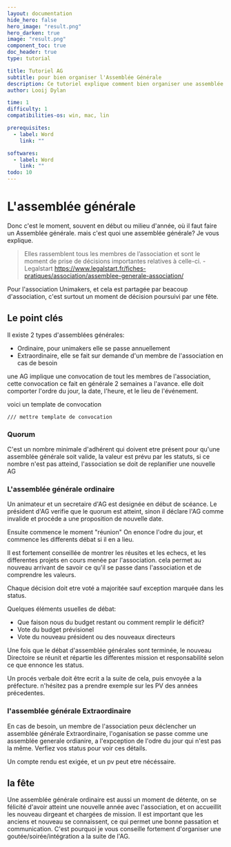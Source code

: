 ```yaml
---
layout: documentation
hide_hero: false
hero_image: "result.png"
hero_darken: true
image: "result.png"
component_toc: true
doc_header: true
type: tutorial

title: Tutoriel AG
subtitle: pour bien organiser l'Assemblée Générale
description: Ce tutoriel explique comment bien organiser une assemblée Générale
author: Looij Dylan

time: 1
difficulty: 1
compatibilities-os: win, mac, lin

prerequisites:
  - label: Word
    link: ""

softwares: 
  - label: Word
    link: ""
todo: 10
---
```


# L'assemblée générale

Donc c'est le moment, souvent en début ou milieu d'année, où il faut faire un Assemblée générale. mais c'est quoi une assemblée générale?
Je vous explique.

>Elles rassemblent tous les membres de l’association et sont le moment de prise de décisions importantes relatives à celle-ci. -Legalstart
https://www.legalstart.fr/fiches-pratiques/association/assemblee-generale-association/

Pour l'association Unimakers, et cela est partagée par beacoup d'association, c'est surtout un moment de décision poursuivi par une fête.

## Le point clés

Il existe 2 types d'assemblées générales:
* Ordinaire, pour unimakers elle se passe annuellement
* Extraordinaire, elle se fait sur demande d'un membre de l'association en cas de besoin

une AG implique une convocation de tout les membres de l'association, cette convocation ce fait en générale 2 semaines a l'avance.
elle doit comporter l'ordre du jour, la date, l'heure, et le lieu de l'événement.

voici un template de convocation   

```
/// mettre template de convocation

```
### Quorum

C'est un nombre minimale d'adhérent qui doivent etre présent pour qu'une assemblée générale soit valide, la valeur est prévu par les statuts, si ce nombre n'est pas atteind, l'association se doit de replanifier une nouvelle AG

### L'assemblée générale ordinaire

Un animateur et un secretaire d'AG est designée en début de scéance.
Le président d'AG verifie que le quorum est atteint, sinon il déclare l'AG comme invalide et procéde a une proposition de nouvelle date.

Ensuite commence le moment "réunion"
On enonce l'odre du jour, et commence les differents débat si il en a lieu.

Il est fortement conseillée de montrer les réusites et les echecs, et les differentes projets en cours menée par l'association. cela permet au nouveau arrivant de savoir ce qu'il se passe dans l'association 
et de comprendre les valeurs.

Chaque décision doit etre voté a majoritée sauf exception marquée dans les status.

Quelques éléments usuelles de débat:
* Que faison nous du budget restant ou comment remplir le déficit?
* Vote du budget prévisionel
* Vote du nouveau président ou des nouveaux directeurs

Une fois que le débat d'assemblée générales sont terminée, le nouveau Directoire se réunit et répartie les differentes mission et responsabilité selon ce que ennonce les status.

Un procés verbale doit être ecrit a la suite de cela, puis envoyée a la préfecture.
n'hésitez pas a prendre exemple sur les PV des années précedentes.


### l'assemblée générale Extraordinaire
En cas de besoin, un membre de l'association peux déclencher un assemblée générale Extraordinaire, l'oganisation se passe comme une assemblée generale ordianire, a l'expception de l'odre du jour qui n'est pas la même.
Verfiez vos status pour voir ces détails.

Un compte rendu est exigée, et un pv peut etre nécéssaire.


## la fête

Une assemblée générale ordinaire est aussi un moment de détente, on se félicité d'avoir atteint une nouvelle année avec l'association, et on accueillit les nouveau dirgeant et chargées de mission.
Il est important que les anciens et nouveau se connaissent, ce qui permet une bonne passation et communication. C'est pourquoi je vous conseille fortement d'organiser une goutée/soirée/intégration a la suite de l'AG.